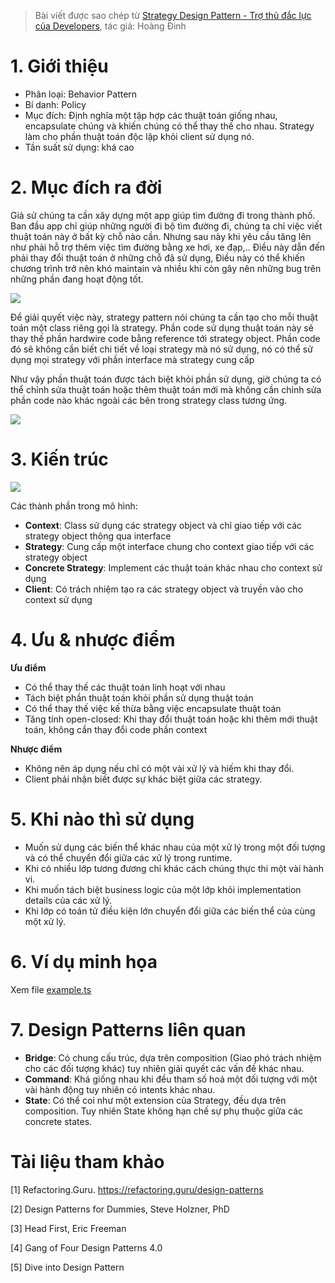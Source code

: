 > Bài viết được sao chép từ [Strategy Design Pattern - Trợ thủ đắc lực của Developers](https://viblo.asia/p/strategy-design-pattern-tro-thu-dac-luc-cua-developers-bJzKmdwP59N), tác giả: Hoàng Đinh

# 1. Giới thiệu

- Phân loại: Behavior Pattern
- Bí danh: Policy
- Mục đích: Định nghĩa một tập hợp các thuật toán giống nhau, encapsulate chúng và khiến chúng có thể thay thế cho nhau. Strategy làm cho phần thuật toán độc lập khỏi client sử dụng nó.
- Tần suất sử dụng: khá cao

# 2. Mục đích ra đời

Giả sử chúng ta cần xây dựng một app giúp tìm đường đi trong thành phố. Ban đầu app chỉ giúp những người đi bộ tìm đường đi, chúng ta chỉ việc viết thuật toán này ở bất kỳ chỗ nào cần. Nhưng sau này khi yêu cầu tăng lên như phải hỗ trợ thêm việc tìm đường bằng xe hơi, xe đạp,.. Điều này dẫn đến phải thay đổi thuật toán ở những chỗ đã sử dụng, Điều này có thể khiến chương trình trở nên khó maintain và nhiều khi còn gây nên những bug trên những phần đang hoạt động tốt.

![](https://images.viblo.asia/c3a7191c-aa30-4543-aa43-c95c469ae3f4.png)

Để giải quyết việc này, strategy pattern nói chúng ta cần tạo cho mỗi thuật toán một class riêng gọi là strategy. Phần code sử dụng thuật toán này sẽ thay thế phần hardwire code bằng reference tới strategy object. Phần code đó sẽ không cần biết chi tiết về loại strategy mà nó sử dụng, nó có thể sử dụng mọi strategy với phần interface mà strategy cung cấp

Như vậy phần thuật toán được tách biệt khỏi phần sử dụng, giờ chúng ta có thể chỉnh sửa thuật toán hoặc thêm thuật toán mới mà không cần chỉnh sửa phần code nào khác ngoài các bên trong strategy class tương ứng.

![](https://images.viblo.asia/c56fe6d1-f336-46f6-96e0-739f13f15891.png)

# 3. Kiến trúc

![](https://images.viblo.asia/9e6ad788-fd88-4935-a53c-c15d161e7331.png)

Các thành phần trong mô hình:

- **Context**: Class sử dụng các strategy object và chỉ giao tiếp với các strategy object thông qua interface
- **Strategy**: Cung cấp một interface chung cho context giao tiếp với các strategy object
- **Concrete Strategy**: Implement các thuật toán khác nhau cho context sử dụng
- **Client**: Có trách nhiệm tạo ra các strategy object và truyền vào cho context sử dụng

# 4. Ưu & nhược điểm

**Ưu điểm**

- Có thể thay thế các thuật toán linh hoạt với nhau
- Tách biệt phần thuật toán khỏi phần sử dụng thuật toán
- Có thể thay thế việc kế thừa bằng việc encapsulate thuật toán
- Tăng tính open-closed: Khi thay đổi thuật toán hoặc khi thêm mới thuật toán, không cần thay đổi code phần context

**Nhược điểm**

- Không nên áp dụng nếu chỉ có một vài xử lý và hiếm khi thay đổi.
- Client phải nhận biết được sự khác biệt giữa các strategy.

# 5. Khi nào thì sử dụng

- Muốn sử dụng các biến thể khác nhau của một xử lý trong một đối tượng và có thể chuyển đổi giữa các xử lý trong runtime.
- Khi có nhiều lớp tương đương chỉ khác cách chúng thực thi một vài hành vi.
- Khi muốn tách biệt business logic của một lớp khỏi implementation details của các xử lý.
- Khi lớp có toán tử điều kiện lớn chuyển đổi giữa các biến thể của cùng một xử lý.

# 6. Ví dụ minh họa

Xem file [example.ts](./example.ts)

# 7. Design Patterns liên quan

- **Bridge**: Có chung cấu trúc, dựa trên composition (Giao phó trách nhiệm cho các đối tượng khác) tuy nhiên giải quyết các vấn đề khác nhau.
- **Command**: Khá giống nhau khi đều tham số hoá một đối tượng với một vài hành động tuy nhiên có intents khác nhau.
- **State**: Có thể coi như một extension của Strategy, đều dựa trên composition. Tuy nhiên State không hạn chế sự phụ thuộc giữa các concrete states.

# Tài liệu tham khảo

[1] Refactoring.Guru. https://refactoring.guru/design-patterns

[2] Design Patterns for Dummies, Steve Holzner, PhD

[3] Head First, Eric Freeman

[4] Gang of Four Design Patterns 4.0

[5] Dive into Design Pattern

